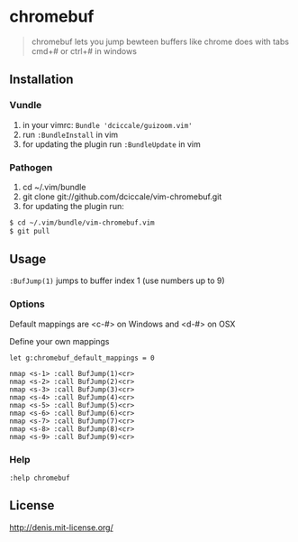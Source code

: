 # chromebuf

> chromebuf lets you jump bewteen buffers like chrome does with tabs cmd+# or ctrl+# in windows

## Installation

### Vundle
1. in your vimrc: `Bundle 'dciccale/guizoom.vim'`
2. run `:BundleInstall` in vim
3. for updating the plugin run `:BundleUpdate` in vim

### Pathogen
1. cd ~/.vim/bundle
2. git clone git://github.com/dciccale/vim-chromebuf.git
3. for updating the plugin run:

```bash
$ cd ~/.vim/bundle/vim-chromebuf.vim
$ git pull
```

## Usage

`:BufJump(1)` jumps to buffer index 1 (use numbers up to 9)

### Options

Default mappings are <c-#> on Windows and <d-#> on OSX

Define your own mappings

```vim
let g:chromebuf_default_mappings = 0

nmap <s-1> :call BufJump(1)<cr>
nmap <s-2> :call BufJump(2)<cr>
nmap <s-3> :call BufJump(3)<cr>
nmap <s-4> :call BufJump(4)<cr>
nmap <s-5> :call BufJump(5)<cr>
nmap <s-6> :call BufJump(6)<cr>
nmap <s-7> :call BufJump(7)<cr>
nmap <s-8> :call BufJump(8)<cr>
nmap <s-9> :call BufJump(9)<cr>
```

### Help

`:help chromebuf`

## License
http://denis.mit-license.org/
